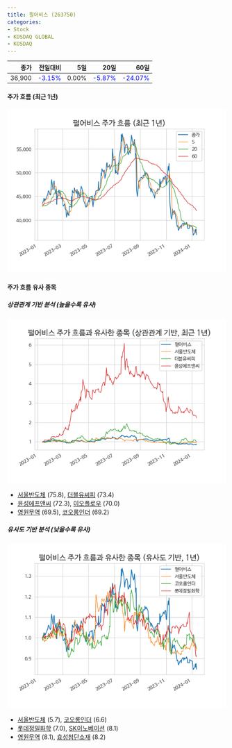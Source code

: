 ```yaml
---
title: 펄어비스 (263750)
categories:
- Stock
- KOSDAQ GLOBAL
- KOSDAQ
---
```


|종가|전일대비|5일|20일|60일|
|---:|-------:|--:|---:|---:|
|36,900|<span style="color: blue">-3.15%</span>|0.00%|<span style="color: blue">-5.87%</span>|<span style="color: blue">-24.07%</span>|

<!-- more -->


#### 주가 흐름 (최근 1년)
![263750](/assets/images/stock/263750.png)


#### 주가 흐름 유사 종목


##### 상관관계 기반 분석 (높을수록 유사)
![263750](/assets/images/stock/263750_corr.png)
- [서울반도체](/046890/) (75.8), [더블유씨피](/393890/) (73.4)
- [윤성에프앤씨](/372170/) (72.3), [이오플로우](/294090/) (70.0)
- [영원무역](/111770/) (69.5), [코오롱인더](/120110/) (69.2)


##### 유사도 기반 분석 (낮을수록 유사)	
![263750](/assets/images/stock/263750_sim.png)
- [서울반도체](/046890/) (5.7), [코오롱인더](/120110/) (6.6)
- [롯데정밀화학](/004000/) (7.0), [SK이노베이션](/096770/) (8.1)
- [영원무역](/111770/) (8.1), [효성첨단소재](/298050/) (8.2)